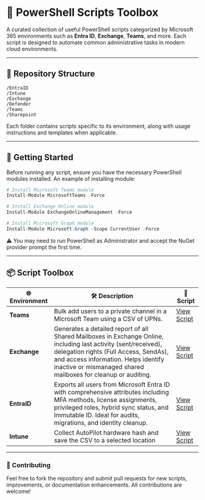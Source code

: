 # 🧰 PowerShell Scripts Toolbox

A curated collection of useful PowerShell scripts categorized by Microsoft 365 environments such as **Entra ID**, **Exchange**, **Teams**, and more. Each script is designed to automate common administrative tasks in modern cloud environments.

---

## 📁 Repository Structure

```
/EntraID
/Intune
/Exchange
/Defender
/Teams
/Sharepoint
```


Each folder contains scripts specific to its environment, along with usage instructions and templates when applicable.

---

## 🚀 Getting Started

Before running any script, ensure you have the necessary PowerShell modules installed. An example of installing module:

```powershell
# Install Microsoft Teams module
Install-Module MicrosoftTeams -Force

# Install Exchange Online module
Install-Module ExchangeOnlineManagement -Force

# Install Microsoft Graph module
Install-Module Microsoft.Graph -Scope CurrentUser -Force
```
⚠️ You may need to run PowerShell as Administrator and accept the NuGet provider prompt the first time.

---

## 📦 Script Toolbox

| 🌐 Environment | 🛠️ Description                                                                 | 📄 Script |                    
|----------------|--------------------------------------------------------------------------------|-----------|
| **Teams**      | Bulk add users to a private channel in a Microsoft Team using a CSV of UPNs.  | [View Script](Teams/Teams_Add-Users-To-PrivateChannel.ps1) |
| **Exchange**      | Generates a detailed report of all Shared Mailboxes in Exchange Online, including last activity (sent/received), delegation rights (Full Access, SendAs), and access information. Helps identify inactive or mismanaged shared mailboxes for cleanup or auditing.  | [View Script](https://github.com/gelndjj/_EXCHANGE_SMBsReport-) |
| **EntraID**      | Exports all users from Microsoft Entra ID with comprehensive attributes including MFA methods, license assignments, privileged roles, hybrid sync status, and Immutable ID. Ideal for audits, migrations, and identity cleanup.  | [View Script](https://github.com/gelndjj/_ENTRA_UserReport) |
| **Intune**      | Collect AutoPilot hardware hash and save the CSV to a selected location  | [View Script](https://github.com/gelndjj/_WORK_Autopilot) |

---

### 🤝 Contributing
Feel free to fork the repository and submit pull requests for new scripts, improvements, or documentation enhancements. All contributions are welcome!
